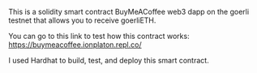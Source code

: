 This is a solidity smart contract BuyMeACoffee web3 dapp on the goerli testnet that allows you to receive goerliETH.

You can go to this link to test how this contract works: https://buymeacoffee.ionplaton.repl.co/ 

I used Hardhat to build, test, and deploy this smart contract.


